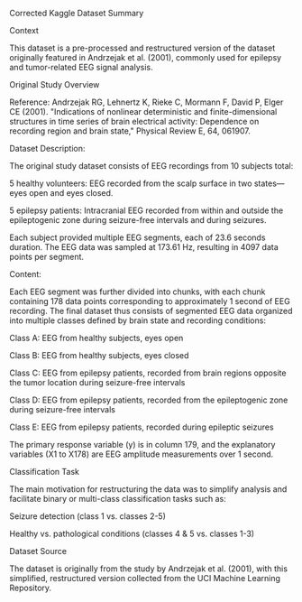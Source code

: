 Corrected Kaggle Dataset Summary

Context

This dataset is a pre-processed and restructured version of the dataset originally featured in Andrzejak et al. (2001), commonly used for epilepsy and tumor-related EEG signal analysis.

Original Study Overview

Reference: Andrzejak RG, Lehnertz K, Rieke C, Mormann F, David P, Elger CE (2001). "Indications of nonlinear deterministic and finite-dimensional structures in time series of brain electrical activity: Dependence on recording region and brain state," Physical Review E, 64, 061907.

Dataset Description:

The original study dataset consists of EEG recordings from 10 subjects total:

5 healthy volunteers: EEG recorded from the scalp surface in two states—eyes open and eyes closed.

5 epilepsy patients: Intracranial EEG recorded from within and outside the epileptogenic zone during seizure-free intervals and during seizures.

Each subject provided multiple EEG segments, each of 23.6 seconds duration. The EEG data was sampled at 173.61 Hz, resulting in 4097 data points per segment.

Content:

Each EEG segment was further divided into chunks, with each chunk containing 178 data points corresponding to approximately 1 second of EEG recording. The final dataset thus consists of segmented EEG data organized into multiple classes defined by brain state and recording conditions:

Class A: EEG from healthy subjects, eyes open

Class B: EEG from healthy subjects, eyes closed

Class C: EEG from epilepsy patients, recorded from brain regions opposite the tumor location during seizure-free intervals

Class D: EEG from epilepsy patients, recorded from the epileptogenic zone during seizure-free intervals

Class E: EEG from epilepsy patients, recorded during epileptic seizures

The primary response variable (y) is in column 179, and the explanatory variables (X1 to X178) are EEG amplitude measurements over 1 second.

Classification Task

The main motivation for restructuring the data was to simplify analysis and facilitate binary or multi-class classification tasks such as:

Seizure detection (class 1 vs. classes 2-5)

Healthy vs. pathological conditions (classes 4 & 5 vs. classes 1-3)

Dataset Source

The dataset is originally from the study by Andrzejak et al. (2001), with this simplified, restructured version collected from the UCI Machine Learning Repository.
